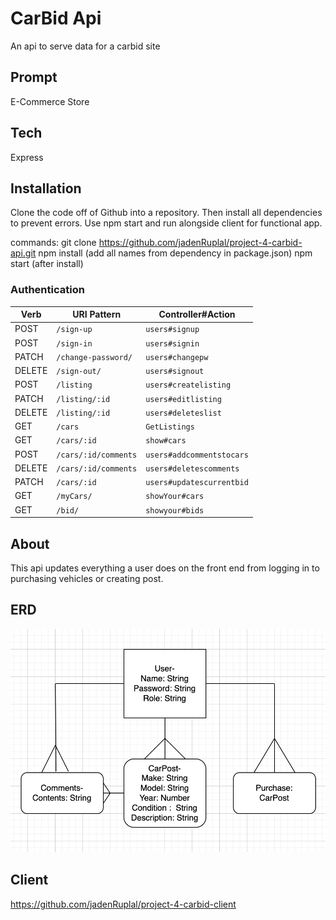 # CarBid Api

An api to serve data for a carbid site

## Prompt

E-Commerce Store

## Tech

Express

## Installation

Clone the code off of Github into a repository. Then install all dependencies to prevent errors. Use npm start and run alongside client
for functional app.

commands:
git clone https://github.com/jadenRuplal/project-4-carbid-api.git
npm install (add all names from dependency in package.json)
npm start (after install)

### Authentication

| Verb   | URI Pattern          | Controller#Action         |
| ------ | -------------------- | ------------------------- |
| POST   | `/sign-up`           | `users#signup`            |
| POST   | `/sign-in`           | `users#signin`            |
| PATCH  | `/change-password/`  | `users#changepw`          |
| DELETE | `/sign-out/`         | `users#signout`           |
| POST   | `/listing`           | `users#createlisting`     |
| PATCH  | `/listing/:id`       | `users#editlisting`       |
| DELETE | `/listing/:id`       | `users#deleteslist`       |
| GET    | `/cars`              | `GetListings`             |
| GET    | `/cars/:id`          | `show#cars`               |
| POST   | `/cars/:id/comments` | `users#addcommentstocars` |
| DELETE | `/cars/:id/comments` | `users#deletescomments`   |
| PATCH  | `/cars/:id`          | `users#updatescurrentbid` |
| GET    | `/myCars/`           | `showYour#cars`           |
| GET    | `/bid/`              | `showyour#bids`           |

## About

This api updates everything a user does on the front end from logging in to purchasing vehicles or creating post.

## ERD

![ERD](resource/images/Erd.png)

## Client

https://github.com/jadenRuplal/project-4-carbid-client
